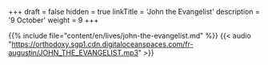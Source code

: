 +++
draft = false
hidden = true
linkTitle = 'John the Evangelist'
description = '9 October'
weight = 9
+++

{{% include file="content/en/lives/john-the-evangelist.md" %}}
{{< audio "https://orthodoxy.sgp1.cdn.digitaloceanspaces.com/fr-augustin/JOHN_THE_EVANGELIST.mp3" >}}
